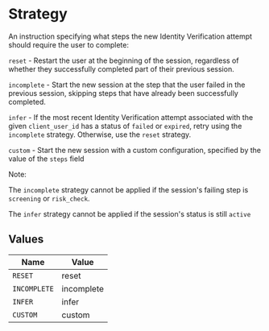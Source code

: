 # Strategy

An instruction specifying what steps the new Identity Verification attempt should require the user to complete:


`reset` - Restart the user at the beginning of the session, regardless of whether they successfully completed part of their previous session.

`incomplete` - Start the new session at the step that the user failed in the previous session, skipping steps that have already been successfully completed.

`infer` - If the most recent Identity Verification attempt associated with the given `client_user_id` has a status of `failed` or `expired`, retry using the `incomplete` strategy. Otherwise, use the `reset` strategy.

`custom` - Start the new session with a custom configuration, specified by the value of the `steps` field

Note:

The `incomplete` strategy cannot be applied if the session's failing step is `screening` or `risk_check`.

The `infer` strategy cannot be applied if the session's status is still `active`


## Values

| Name         | Value        |
| ------------ | ------------ |
| `RESET`      | reset        |
| `INCOMPLETE` | incomplete   |
| `INFER`      | infer        |
| `CUSTOM`     | custom       |